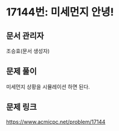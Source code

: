 # 17144번: 미세먼지 안녕!
## 문서 관리자
조승효(문서 생성자)
## 문제 풀이
미세먼지 상황을 시뮬레이션 하면 된다.
## 문제 링크
https://www.acmicpc.net/problem/17144